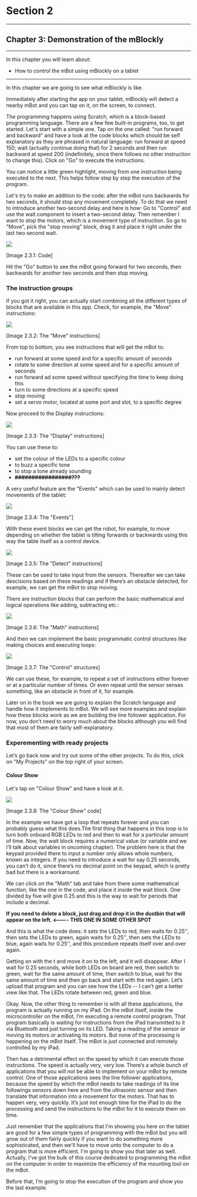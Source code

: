 # Section 2

---

## Chapter 3: Demonstration of the mBlockly

---

In this chapter you will learn about:

* How to control the mBot using mBlockly on a tablet

---

In this chapter we are going to see what mBlockly is like.

Immediately after starting the app on your tablet, mBlockly will detect a nearby mBot and you can tap on it, on the screen, to connect.

The programming happens using Scratch, which is a block-based programming language. There are a few few built-in programs, too, to get started. Let's start with a simple one. Tap on the one called: "run forward and backward" and have a look at the code blocks which should be self explanatory as they are phrased in natural language:  run forward at speed 150; wait \(actually continue doing that\) for 2 seconds and then run backward at speed 200 \(indefinitely, since there follows no other instruction to change this\). Click on "Go" to execute the instructions.

You can notice a little green highlight, moving from one instruction being executed to the next. This helps follow step by step the execution of the program.

Let's try to make an addition to the code: after the mBot runs backwards for two seconds, it should stop any movement completely. To do that we need to introduce another two-second delay and here is how: Go to "Control" and use the wait component to insert a two-second delay. Then remember I want to stop the motors, which is a movement type of instruction. So go to "Move", pick the "stop moving" block, drag it and place it right under the last two second wait.

![](/assets/Img.2.3.1.jpg)

\[Image 2.3.1: Code\]

Hit the "Go" button to see the mBot going forward for two seconds, then backwards for another two seconds and then  stop moving.

### The instruction groups

If you got it right, you can actually start combining all the different types of blocks that are available in this app. Check, for example, the "Move" instructions:

![](/assets/Img.2.3.2.jpg)

\[Image 2.3.2: The "Move" instructions\]

From top to bottom, you see instructions that will get the mBot to:

* run forward at some speed and for a specific amount of seconds
* rotate to some direction at some speed and for a specific amount of seconds
* run forward ad some speed without specifying the time to keep doing this
* turn to some directions at a specific speed
* stop moving
* set a servo motor, located at some port and slot, to a specific degree

Now proceed to the Display instructions:

![](/assets/Img.2.3.3.jpg)

\[Image 2.3.3: The "Display" instructions\]

You can use these to:

* set the colour of the LEDs to a specific colour
* to buzz a specific tone
* to stop a tone already sounding
* ~~**\#\#\#\#\#\#\#\#\#\#\#\#\#\#\#\#\#???**~~

A very useful feature are the "Events" which can be used to mainly detect movements of the tablet:

![](/assets/Img.2.3.4.jpg)

\[Image 2.3.4: The "Events"\]

With these event blocks we can get the robot, for example, to move depending on whether the tablet is tilting forwards or backwards using this way the table itself as a control device.

![](/assets/Img.2.3.5.jpg)

\[Image 2.3.5: The "Detect" instructions\]

These can be used to take input from the sensors. Thereafter we can take descisions based on these readings and if there’s an obstacle detected, for example, we can get the mBot to stop moving.

There are instruction blocks that can perform the basic mathematical and logical operations like adding, subtracting etc.:

![](/assets/Img.2.3.6.jpg)

\[Image 2.3.6: The "Math" instructions\]

And then we can implement the basic programmatic control structures like making choices and executing loops:

![](/assets/Img.2.3.7.jpg)

\[Image 2.3.7: The "Control" structures\]

We can use these, for example, to repeat a set of instructions either forever or at a particular number of times. Or even repeat until the sensor senses something, like an obstacle in front of it, for example.

Later on in the book we are going to explain the Scratch language and handle how it implements to mBot. We will see more examples and explain how these blocks work as we are building the line follower application. For now, you don’t need to worry much about the blocks although you will find that most of them are fairly self-explanatory.

### Experementing with ready projects

Let’s go back now and try out some of the other projects. To do this, click on "My Projects" on the top right of your screen.

#### Colour Show

Let's tap on "Colour Show" and have a look at it.

![](/assets/Img.2.3.8.jpg)

\[Image 2.3.8: The "Colour Show" code\]

In the example we have got a loop that repeats forever and you can probably guess what this does.The first thing that happens in this loop is to turn both onboard RGB LEDs to red and then to wait for a particular amount of time. Now, the wait block requires a numerical value \(or variable and we I’ll talk about variables in oncoming chapter\). The problem here is that the keypad provided there to input a number only allows whole numbers, known as integers. If you need to introduce a wait for say 0.25 seconds, you can’t do it, since there’s no decimal point on the keypad, which is pretty bad but there is a workaround.

We can click on the "Math" tab and take from there some mathematical function, like the one in the code, and place it inside the wait block. One divided by five will give 0.25 and this is the way to wait for periods that include a decimal.

**If you need to delete a block, just drag and drop it in the dustbin that will appear on the left. &lt;---- THIS ONE IN SOME OTHER SPOT**

And this is what the code does: it sets the LEDs to red, then waits for 0.25'', then sets the LEDs to green, again waits for 0.25'', then sets the LEDs to blue, again waits for 0.25'', and this procedure repeats itself over and over again.



Getting on with the t and move it on to the left, and it will disappear. After I wait for 0.25 seconds, while both LEDs on board are red, then switch to green, wait for the same amount of time, then switch to blue, wait for the same amount of time and then go back and start with the red again. Let’s upload that program and you can see how the LEDs -- I can’t get a better view like that. The LEDs rotate between red, green and blue.

Okay. Now, the other thing to remember is with all these applications, the program is actually running on my iPad. On the mBot itself, inside the microcontroller on the mBot, I’m executing a remote control program. That program basically is waiting for instructions from the iPad transmitted to it via Bluetooth and just turning on its LED. Taking a reading of the sensor or moving its motors or activating its motors. But none of the processing is happening on the mBot itself. The mBot is just connected and remotely controlled by my iPad.

Then has a detrimental effect on the speed by which it can execute those instructions. The speed is actually very, very low. There’s a whole bunch of applications that you will not be able to implement on your mBot by remote control. One of those applications sees the line follower applications, because the speed by which the mBot needs to take readings of its line followings sensors down here and from the ultrasonic sensor and then translate that information into a movement for the motors. That has to happen very, very quickly. It’s just not enough time for the iPad to do the processing and send the instructions to the mBot for it to execute them on time.

Just remember that the applications that I'm showing you here on the tablet are good for a few simple types of programming with the mBot but you will grow out of them fairly quickly if you want to do something more sophisticated, and then we'll have to move unto the computer to do a program that is more efficient. I'm going to show you that later as well. Actually, I've got the bulk of this course dedicated to programming the mBot on the computer in order to maximize the efficiency of the mounting tool on the mBot.

Before that, I’m going to stop the execution of the program and show you the last example.

